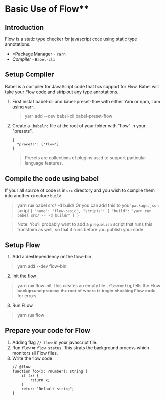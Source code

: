 # Basic Use of Flow**

## Introduction
Flow is a static type checker for javascript code using static type annotations.

* *Package Manager - `Yarn`
* *Compiler* - `Babel-cli`

## Setup Compiler

Babel is a compiler for JavaScript code that has support for Flow. Babel will take your Flow code and strip out any type annotations.

1. First install babel-cli and babel-preset-flow with either Yarn or npm, I am using yarn.
	> yarn add --dev babel-cli babel-preset-flow

2. Create a `.babelrc` file at the root of your folder with "flow" in your "presets".
	```
	{
	  "presets": ["flow"]
	}
	```
	> Presets are collections of plugins used to support particular language features.

## Compile the code using babel

If your all source of code is in `src` directory and you wish to compile them into another directore `build`
> yarn run babel src/ -d build/
Or you can add this to your `package.json` script
	```
	{
	  "name": "flow-basic",
	  "scripts": {
	  	"build": "yarn run babel src/ -- -d build/"
	  }
	}
	```

> Note: You’ll probably want to add a `prepublish` script that runs this transform as well, so that it runs before you publish your code.

## Setup Flow

1. Add a devDependency on the flow-bin
> yarn add --dev flow-bin
2. Init the flow
> yarn run flow init
This creates an empty file `.flowconfig`, tells the Flow background process the root of where to begin checking Flow code for errors.
3. Run FLow
> yarn run flow

## Prepare your code for Flow
1. Adding flag `// flow` in your javascript file.
2. Run `flow` or `flow status`. This strats the background process which monitors all Flow files.
3. Write the flow code
	```
	// @flow
	function foo(x: ?number): string {
		if (x) {
			return x;
		}
		return "Default string";
	}
	```
